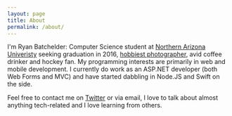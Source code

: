 ```yaml
---
layout: page
title: About
permalink: /about/
---
```


I'm Ryan Batchelder: Computer Science student at [Northern Arizona Univeristy](http://nau.edu/cefns) seeking graduation in 2016, [hobbiest photographer](https://500px.com/c1phr), avid coffee drinker and hockey fan. My programming interests are primarily in web and mobile development. I currently do work as an ASP.NET developer (both Web Forms and MVC) and have started dabbling in Node.JS and Swift on the side.  

Feel free to contact me on [Twitter](https://twitter.com/c1phr) or via email, I love to talk about almost anything tech-related and I love learning from others.